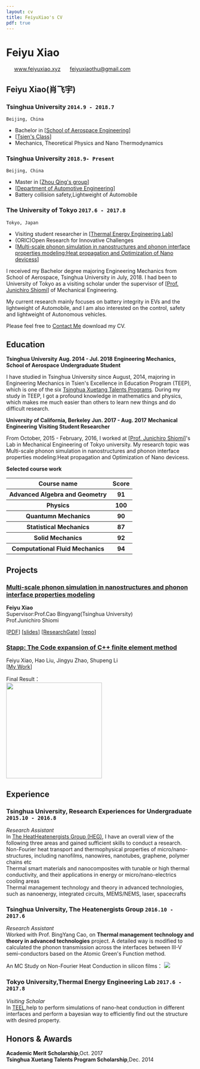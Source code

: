 ```yaml
---
layout: cv
title: FeiyuXiao's CV
pdf: true
---
```

# Feiyu __Xiao__

<div id="webaddress">
<i class="fi-home" style="margin-left:1em"></i>
<a href="http://feiyuxiao.xyz" style="margin-left:0.5em">www.feiyuxiao.xyz</a>
<i class="fi-mail" style="margin-left:1em"></i>
<a href="feiyuxiaothu@gmail.com" style="margin-left:0.5em">feiyuxiaothu@gmail.com</a>
</div>

## Feiyu Xiao(肖飞宇)

### __Tsinghua University__ `2014.9 - 2018.7`
```
Beijing, China
```
- Bachelor in [[School of Aerospace Engineering](http://www.hy.tsinghua.edu.cn/publish/hyen/index.html)]
- [[Tsien's Class](http://cnmm.tsinghua.edu.cn/teep/#!/)]
- Mechanics, Theoretical Physics and Nano Thermodynamics

### __Tsinghua University__ `2018.9- Present`
```
Beijing, China
```
- Master in [[Zhou Qing's group](http://www.dae.tsinghua.edu.cn/publish/dae/4364/2010/20101216111943138595093/20101216111943138595093_.html)]
- [[Department of Automotive Engineering](http://www.tsinghua.edu.cn/publish/daeen/index.html)]
- Battery collision safety,Lightweight of Automobile

### __The University of Tokyo__ `2017.6 - 2017.8`
```
Tokyo, Japan
```
- Visiting student researcher in [[Thermal Energy Engineering
Lab](http://www.phonon.t.u-tokyo.ac.jp/?l)]
- (ORIC)Open Research for Innovative Challenges
- [[Multi-scale phonon simulation in nanostructures and phonon interface properties modeling:Heat propagation and Optimization of Nano devicess](https://www.researchgate.net/publication/321211074_Multi-scale_phonon_simulation_in_nanostructures_and_phonon_interface_properties_modelingHeat_propagation_and_Optimization_of_Nano_devices)]

I received my Bachelor degree majoring Engineering Mechanics from School of Aerospace, Tsinghua University in July, 2018. I had been to University of Tokyo as a visiting scholar under the supervisor of [[Prof. Junichiro Shiomi](http://www.researcherid.com/rid/B-3644-2013)] of Mechanical Engineering.

My current research mainly focuses on battery integrity in EVs and the lightweight of Automobile, and I am 
also interested on the control, safety and lightweight of Autonomous vehicles.

Please feel free to [Contact Me](feiyuxiaothu@gmail.com) download my CV.

## Education

__Tsinghua University__
**Aug. 2014 - Jul. 2018**
**Engineering Mechanics, School of Aerospace**
**Undergraduate Student**

I have studied in Tsinghua University since August, 2014, majoring in Engineering Mechanics in Tsien's Excellence in Education Program (TEEP), which is one of the six [Tsinghua Xuetang Talents Programs](http://www.tsinghua.edu.cn/publish/newthuen/newthuen_cnt/admissions/admissions-1-4.html). During my study in TEEP, I got a profound knowledge in mathematics and physics, which makes me much easier than others to learn new things and do difficult research.

__University of California, Berkeley__
**Jun. 2017 - Aug. 2017**
**Mechanical Engineering**
**Visiting Student Researcher**

From October, 2015 - February, 2016, I worked at [[Prof. Junichiro Shiomi](http://www.researcherid.com/rid/B-3644-2013)]'s Lab in Mechanical Engineering of Tokyo university. My research topic was Multi-scale phonon simulation in nanostructures and phonon interface properties modeling:Heat propagation and Optimization of Nano devicess.


__Selected course work__

<table>
        <tr>
            <th>Course name</th>
            <th>Score</th>
        </tr>
        <tr>
            <th>Advanced Algebra and Geometry</th>
            <th>91</th>
        </tr>
        <tr>
            <th>Physics</th>
            <th>100</th>
        </tr>
        <tr>
            <th>Quantumn Mechanics</th>
            <th>90</th>
        </tr>
        <tr>
            <th>Statistical Mechanics</th>
            <th>87</th>
        </tr>
        <tr>
            <th>Solid Mechanics</th>
            <th>92</th>
        </tr>
        <tr>
            <th>Computational Fluid Mechanics</th>
            <th>94</th>
        </tr>
</table>




## Projects

### [__Multi-scale phonon simulation in nanostructures and phonon interface properties modeling__](https://2017.splashcon.org/event/dsldi-2017-substance-and-style-domain-specific-languages-for-mathematical-diagrams) <br>
__Feiyu Xiao__ <br>
Supervisor:Prof.Cao Bingyang(Tsinghua University) <br>
           Prof.Junichiro Shiomi <br>    

[[PDF](https://github.com/feiyuxiaoThu/Oric/blob/master/Thesis.pdf)]
[[slides](https://github.com/feiyuxiaoThu/Oric/blob/master/Oricpre.pdf)]
[[ResearchGate](https://www.researchgate.net/publication/321211074_Multi-scale_phonon_simulation_in_nanostructures_and_phonon_interface_properties_modelingHeat_propagation_and_Optimization_of_Nano_devices)]
[[repo](https://github.com/feiyuxiaoThu/Oric)]

### [__Stapp: The Code expansion of C++ finite element method__](https://github.com/feiyuxiaoThu/stappp)
Feiyu Xiao, Hao Liu, Jingyu Zhao, Shupeng Li<br>
[[My Work](https://github.com/feiyuxiaoThu/stappp/tree/master/PreProcessor)] <br>

<p>
Final Result：<br>
<img src="https://raw.githubusercontent.com/feiyuxiaoThu/stappp/master/Final%20Result.png" width="256" height="256"  />
</p>


## Experience

### __Tsinghua University, Research Experiences for Undergraduate__  `2015.10 - 2016.8`
_Research Assistant_<br>
In [The HeatHeatenergists Group (HEG)](http://www.heatenergist.org/index.asp), I have an overall view of the following three areas and gained 
sufficient skills to conduct a research.<br>
Non-Fourier heat transport and thermophysical properties of micro/nano-structures, including nanofilms, nanowires, nanotubes, graphene, polymer chains etc <br>
Thermal smart materials and nanocomposites with tunable or high thermal conductivity, and their applications in energy or micro/nano-electrics cooling areas <br>
Thermal management technology and theory in advanced technologies, such as nanoenergy, integrated circuits, MEMS/NEMS, laser, spacecrafts


### __Tsinghua University, The Heatenergists Group__ `2016.10 - 2017.6`
_Research Assistant_<br>
Worked with Prof. BingYang Cao, on __Thermal management technology and theory in advanced technologies__ project. 
A detailed way is modified to calculated the phonon transmission across the interfaces between III-V semi-conductors
based on the Atomic Green's Function method.

<p>
An MC Study on Non-Fourier Heat Conduction in silicon films：
<img src="https://raw.githubusercontent.com/feiyuxiaoThu/TsinghuaDocuments/master/MC/MC.png，width="256"  /">
</p>

### __Tokyo University,Thermal Energy Engineering Lab__ `2017.6 - 2017.8`
_Visiting Scholar_<br>
In [TEEL](http://www.phonon.t.u-tokyo.ac.jp/?),help to perform simulations of nano-heat conduction in different interfaces and perform a bayesian way
to efficiently find out the structure with desired property.



## Honors & Awards

**Academic Merit Scholarship**,Oct. 2017<br>
**Tsinghua Xuetang Talents Program Scholarship**,Dec. 2014<br>


<!-- ### Footer

Last updated: May 2018 -->


